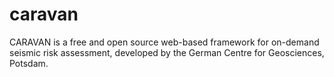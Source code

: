 # caravan
CARAVAN is a free and open source web-based framework for on-demand seismic risk assessment, developed by the German Centre for Geosciences, Potsdam.
